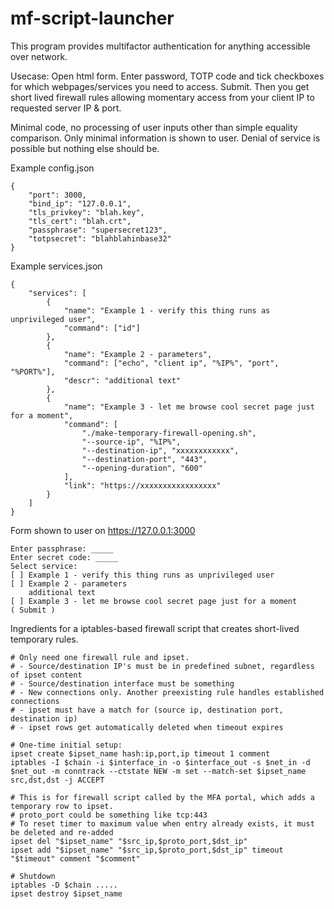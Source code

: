# mf-script-launcher

This program provides multifactor authentication for anything accessible over network.  

Usecase: Open html form. Enter password, TOTP code and tick checkboxes for which webpages/services you need to access. Submit. Then you get short lived firewall rules allowing momentary access from your client IP to requested server IP & port.  

Minimal code, no processing of user inputs other than simple equality comparison. Only minimal information is shown to user. Denial of service is possible but nothing else should be.  

Example config.json  
```
{
    "port": 3000,
    "bind_ip": "127.0.0.1",
    "tls_privkey": "blah.key",
    "tls_cert": "blah.crt",
    "passphrase": "supersecret123",
    "totpsecret": "blahblahinbase32"
}
```
Example services.json  
```
{
    "services": [
        {
            "name": "Example 1 - verify this thing runs as unprivileged user",
            "command": ["id"]
        },
        {
            "name": "Example 2 - parameters",
            "command": ["echo", "client ip", "%IP%", "port", "%PORT%"],
            "descr": "additional text"
        },
        {
            "name": "Example 3 - let me browse cool secret page just for a moment",
            "command": [
                "./make-temporary-firewall-opening.sh",
                "--source-ip", "%IP%",
                "--destination-ip", "xxxxxxxxxxxx",
                "--destination-port", "443",
                "--opening-duration", "600"
            ],
            "link": "https://xxxxxxxxxxxxxxxxx"
        }
    ]
}
```

Form shown to user on https://127.0.0.1:3000  
```
Enter passphrase: _____
Enter secret code: _____
Select service:
[ ] Example 1 - verify this thing runs as unprivileged user
[ ] Example 2 - parameters
    additional text
[ ] Example 3 - let me browse cool secret page just for a moment
( Submit )
```

Ingredients for a iptables-based firewall script that creates short-lived temporary rules.  
```
# Only need one firewall rule and ipset.
# - Source/destination IP's must be in predefined subnet, regardless of ipset content
# - Source/destination interface must be something
# - New connections only. Another preexisting rule handles established connections
# - ipset must have a match for (source ip, destination port, destination ip)
# - ipset rows get automatically deleted when timeout expires

# One-time initial setup:
ipset create $ipset_name hash:ip,port,ip timeout 1 comment
iptables -I $chain -i $interface_in -o $interface_out -s $net_in -d $net_out -m conntrack --ctstate NEW -m set --match-set $ipset_name src,dst,dst -j ACCEPT

# This is for firewall script called by the MFA portal, which adds a temporary row to ipset.
# proto_port could be something like tcp:443
# To reset timer to maximum value when entry already exists, it must be deleted and re-added
ipset del "$ipset_name" "$src_ip,$proto_port,$dst_ip"
ipset add "$ipset_name" "$src_ip,$proto_port,$dst_ip" timeout "$timeout" comment "$comment"

# Shutdown
iptables -D $chain .....
ipset destroy $ipset_name
```


